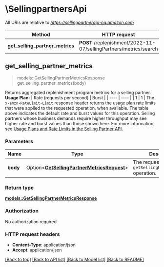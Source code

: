 # \SellingpartnersApi

All URIs are relative to *https://sellingpartnerapi-na.amazon.com*

Method | HTTP request | Description
------------- | ------------- | -------------
[**get_selling_partner_metrics**](SellingpartnersApi.md#get_selling_partner_metrics) | **POST** /replenishment/2022-11-07/sellingPartners/metrics/search | 



## get_selling_partner_metrics

> models::GetSellingPartnerMetricsResponse get_selling_partner_metrics(body)


Returns aggregated replenishment program metrics for a selling partner.   **Usage Plan:**  | Rate (requests per second) | Burst | | ---- | ---- | | 1 | 1 |  The `x-amzn-RateLimit-Limit` response header returns the usage plan rate limits that were applied to the requested operation, when available. The table above indicates the default rate and burst values for this operation. Selling partners whose business demands require higher throughput may see higher rate and burst values than those shown here. For more information, see [Usage Plans and Rate Limits in the Selling Partner API](https://developer-docs.amazon.com/sp-api/docs/usage-plans-and-rate-limits-in-the-sp-api).

### Parameters


Name | Type | Description  | Required | Notes
------------- | ------------- | ------------- | ------------- | -------------
**body** | Option<[**GetSellingPartnerMetricsRequest**](GetSellingPartnerMetricsRequest.md)> | The request body for the `getSellingPartnerMetrics` operation. |  |

### Return type

[**models::GetSellingPartnerMetricsResponse**](GetSellingPartnerMetricsResponse.md)

### Authorization

No authorization required

### HTTP request headers

- **Content-Type**: application/json
- **Accept**: application/json

[[Back to top]](#) [[Back to API list]](../README.md#documentation-for-api-endpoints) [[Back to Model list]](../README.md#documentation-for-models) [[Back to README]](../README.md)

